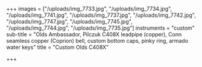 +++
images = ["/uploads/img_7733.jpg", "/uploads/img_7734.jpg", "/uploads/img_7741.jpg", "/uploads/img_7737.jpg", "/uploads/img_7742.jpg", "/uploads/img_7747.jpg", "/uploads/img_7745.jpg", "/uploads/img_7744.jpg", "/uploads/img_7735.jpg"]
instruments = "custom"
sub-title = "Olds Ambassador, Pilczuk C408X leadpipe (copper), Conn seamless copper (Coprion) bell, custom bottom caps, pinky ring, armado water keys"
title = "Custom Olds C408X"

+++
